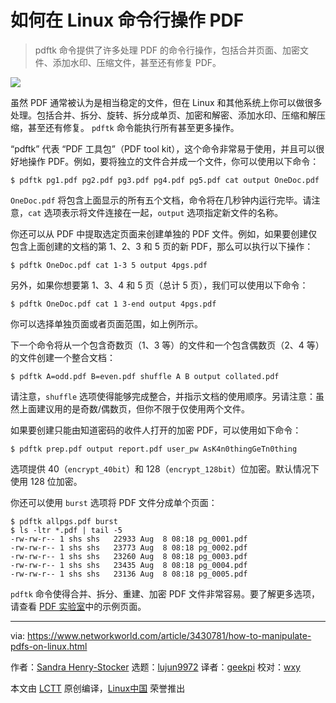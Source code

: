 [#]: collector: (lujun9972)
[#]: translator: (geekpi)
[#]: reviewer: (wxy)
[#]: publisher: ( )
[#]: url: ( )
[#]: subject: (How to manipulate PDFs on Linux)
[#]: via: (https://www.networkworld.com/article/3430781/how-to-manipulate-pdfs-on-linux.html)
[#]: author: (Sandra Henry-Stocker https://www.networkworld.com/author/Sandra-Henry_Stocker/)

如何在 Linux 命令行操作 PDF
======

> pdftk 命令提供了许多处理 PDF 的命令行操作，包括合并页面、加密文件、添加水印、压缩文件，甚至还有修复 PDF。

![](https://img.linux.net.cn/data/attachment/album/201908/15/110119x6sjnjs6s22srnje.jpg)

虽然 PDF 通常被认为是相当稳定的文件，但在 Linux 和其他系统上你可以做很多处理。包括合并、拆分、旋转、拆分成单页、加密和解密、添加水印、压缩和解压缩，甚至还有修复。 `pdftk` 命令能执行所有甚至更多操作。

“pdftk” 代表 “PDF 工具包”（PDF tool kit），这个命令非常易于使用，并且可以很好地操作 PDF。例如，要将独立的文件合并成一个文件，你可以使用以下命令：

```
$ pdftk pg1.pdf pg2.pdf pg3.pdf pg4.pdf pg5.pdf cat output OneDoc.pdf
```

`OneDoc.pdf` 将包含上面显示的所有五个文档，命令将在几秒钟内运行完毕。请注意，`cat` 选项表示将文件连接在一起，`output` 选项指定新文件的名称。

你还可以从 PDF 中提取选定页面来创建单独的 PDF 文件。例如，如果要创建仅包含上面创建的文档的第 1、2、3 和 5 页的新 PDF，那么可以执行以下操作：

```
$ pdftk OneDoc.pdf cat 1-3 5 output 4pgs.pdf
```

另外，如果你想要第 1、3、4 和 5 页（总计 5 页），我们可以使用以下命令：

```
$ pdftk OneDoc.pdf cat 1 3-end output 4pgs.pdf
```

你可以选择单独页面或者页面范围，如上例所示。

下一个命令将从一个包含奇数页（1、3 等）的文件和一个包含偶数页（2、4 等）的文件创建一个整合文档：

```
$ pdftk A=odd.pdf B=even.pdf shuffle A B output collated.pdf
```

请注意，`shuffle` 选项使得能够完成整合，并指示文档的使用顺序。另请注意：虽然上面建议用的是奇数/偶数页，但你不限于仅使用两个文件。

如果要创建只能由知道密码的收件人打开的加密 PDF，可以使用如下命令：

```
$ pdftk prep.pdf output report.pdf user_pw AsK4n0thingGeTn0thing
```

选项提供 40（`encrypt_40bit`）和 128（`encrypt_128bit`）位加密。默认情况下使用 128 位加密。

你还可以使用 `burst` 选项将 PDF 文件分成单个页面：

```
$ pdftk allpgs.pdf burst
$ ls -ltr *.pdf | tail -5
-rw-rw-r-- 1 shs shs   22933 Aug  8 08:18 pg_0001.pdf
-rw-rw-r-- 1 shs shs   23773 Aug  8 08:18 pg_0002.pdf
-rw-rw-r-- 1 shs shs   23260 Aug  8 08:18 pg_0003.pdf
-rw-rw-r-- 1 shs shs   23435 Aug  8 08:18 pg_0004.pdf
-rw-rw-r-- 1 shs shs   23136 Aug  8 08:18 pg_0005.pdf
```

`pdftk` 命令使得合并、拆分、重建、加密 PDF 文件非常容易。要了解更多选项，请查看 [PDF 实验室][3]中的示例页面。

--------------------------------------------------------------------------------

via: https://www.networkworld.com/article/3430781/how-to-manipulate-pdfs-on-linux.html

作者：[Sandra Henry-Stocker][a]
选题：[lujun9972][b]
译者：[geekpi](https://github.com/geekpi)
校对：[wxy](https://github.com/wxy)

本文由 [LCTT](https://github.com/LCTT/TranslateProject) 原创编译，[Linux中国](https://linux.cn/) 荣誉推出

[a]: https://www.networkworld.com/author/Sandra-Henry_Stocker/
[b]: https://github.com/lujun9972
[1]: https://images.idgesg.net/images/article/2019/08/book-pages-100807709-large.jpg
[3]: https://www.pdflabs.com/docs/pdftk-cli-examples/
[5]: https://www.facebook.com/NetworkWorld/
[6]: https://www.linkedin.com/company/network-world
